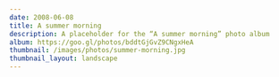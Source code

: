 ```yaml
---
date: 2008-06-08
title: A summer morning
description: A placeholder for the “A summer morning” photo album
album: https://goo.gl/photos/bddtGjGvZ9CNgxHeA
thumbnail: /images/photos/summer-morning.jpg
thumbnail_layout: landscape
---
```

